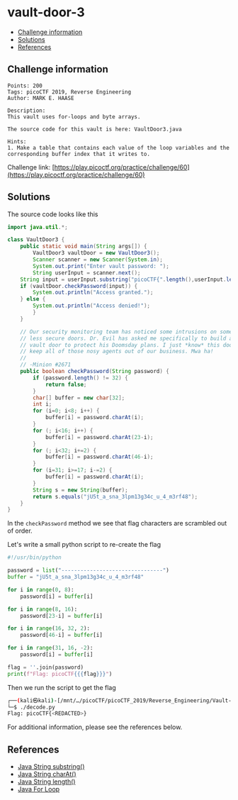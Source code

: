 # vault-door-3

- [Challenge information](#challenge-information)
- [Solutions](#solutions)
- [References](#references)

## Challenge information
```
Points: 200
Tags: picoCTF 2019, Reverse Engineering
Author: MARK E. HAASE

Description:
This vault uses for-loops and byte arrays. 

The source code for this vault is here: VaultDoor3.java

Hints:
1. Make a table that contains each value of the loop variables and the corresponding buffer index that it writes to.
```
Challenge link: [https://play.picoctf.org/practice/challenge/60](https://play.picoctf.org/practice/challenge/60)

## Solutions

The source code looks like this
```java
import java.util.*;

class VaultDoor3 {
    public static void main(String args[]) {
        VaultDoor3 vaultDoor = new VaultDoor3();
        Scanner scanner = new Scanner(System.in);
        System.out.print("Enter vault password: ");
        String userInput = scanner.next();
	String input = userInput.substring("picoCTF{".length(),userInput.length()-1);
	if (vaultDoor.checkPassword(input)) {
	    System.out.println("Access granted.");
	} else {
	    System.out.println("Access denied!");
        }
    }

    // Our security monitoring team has noticed some intrusions on some of the
    // less secure doors. Dr. Evil has asked me specifically to build a stronger
    // vault door to protect his Doomsday plans. I just *know* this door will
    // keep all of those nosy agents out of our business. Mwa ha!
    //
    // -Minion #2671
    public boolean checkPassword(String password) {
        if (password.length() != 32) {
            return false;
        }
        char[] buffer = new char[32];
        int i;
        for (i=0; i<8; i++) {
            buffer[i] = password.charAt(i);
        }
        for (; i<16; i++) {
            buffer[i] = password.charAt(23-i);
        }
        for (; i<32; i+=2) {
            buffer[i] = password.charAt(46-i);
        }
        for (i=31; i>=17; i-=2) {
            buffer[i] = password.charAt(i);
        }
        String s = new String(buffer);
        return s.equals("jU5t_a_sna_3lpm13g34c_u_4_m3rf48");
    }
}
```

In the `checkPassword` method we see that flag characters are scrambled out of order.

Let's write a small python script to re-create the flag
```python
#!/usr/bin/python

password = list("--------------------------------")
buffer = "jU5t_a_sna_3lpm13g34c_u_4_m3rf48"

for i in range(0, 8):
    password[i] = buffer[i]

for i in range(8, 16):
    password[23-i] = buffer[i]

for i in range(16, 32, 2):
    password[46-i] = buffer[i]

for i in range(31, 16, -2):
    password[i] = buffer[i]

flag = ''.join(password)
print(f"Flag: picoCTF{{{flag}}}")
```

Then we run the script to get the flag
```bash
┌──(kali㉿kali)-[/mnt/…/picoCTF/picoCTF_2019/Reverse_Engineering/Vault-door-3]
└─$ ./decode.py
Flag: picoCTF{<REDACTED>}
```

For additional information, please see the references below.

## References

- [Java String substring()](https://www.javatpoint.com/java-string-substring)
- [Java String charAt()](https://www.javatpoint.com/java-string-charat)
- [Java String length()](https://www.javatpoint.com/java-string-length)
- [Java For Loop](https://www.javatpoint.com/java-for-loop)
